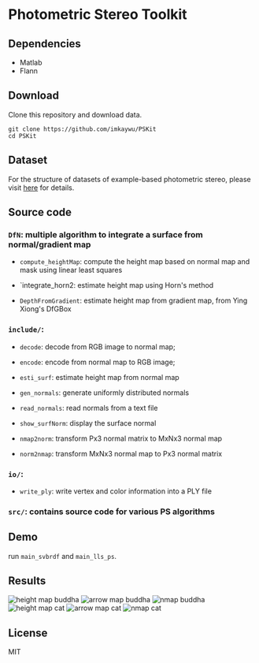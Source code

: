 # Photometric Stereo Toolkit

## Dependencies
* Matlab
* Flann

## Download
Clone this repository and download data.
```
git clone https://github.com/imkaywu/PSKit
cd PSKit
```

## Dataset
For the structure of datasets of example-based photometric stereo, please visit [here](https://imkaywu.github.io/3drecon_dataset/dataset) for details.


## Source code

### `DfN`: multiple algorithm to integrate a surface from normal/gradient map

- `compute_heightMap`: compute the height map based on normal map and mask using linear least squares

- `integrate_horn2: estimate height map using Horn's method

- `DepthFromGradient`: estimate height map from gradient map, from Ying Xiong's DfGBox

### `include/`:

- `decode`: decode from RGB image to normal map;

- `encode`: encode from normal map to RGB image;

- `esti_surf`: estimate height map from normal map

- `gen_normals`: generate uniformly distributed normals

- `read_normals`: read normals from a text file

- `show_surfNorm`: display the surface normal

- `nmap2norm`: transform Px3 normal matrix to MxNx3 normal map

- `norm2nmap`: transform MxNx3 normal map to Px3 normal matrix

### `io/`:

- `write_ply`: write vertex and color information into a PLY file

### `src/`: contains source code for various PS algorithms

## Demo
run `main_svbrdf` and `main_lls_ps`.

## Results
![height map buddha](doc/hmap_buddha.png)
![arrow map buddha](doc/arrowmap_buddha.png)
![nmap buddha](doc/normal_buddha.png)
![height map cat](doc/hmap_cat.png)
![arrow map cat](doc/arrowmap_cat.png)
![nmap cat](doc/normal_cat.png)


## License
MIT